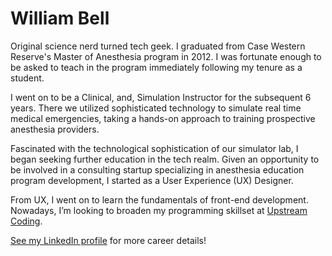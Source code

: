 # William Bell

Original science nerd turned tech geek. I graduated from Case Western Reserve's Master of Anesthesia program in 2012. I was fortunate enough to be asked to teach in the program immediately following my tenure as a student.

I went on to be a Clinical, and, Simulation Instructor for the subsequent 6 years. There we utilized sophisticated technology to simulate real time medical emergencies, taking a hands-on approach to training prospective anesthesia providers.

Fascinated with the technological sophistication of our simulator lab, I began seeking further education in the tech realm. Given an opportunity to be involved in a consulting startup specializing in anesthesia education program development, I started as a User Experience (UX) Designer.

From UX, I went on to learn the fundamentals of front-end development. Nowadays, I’m looking to broaden my programming skillset at [Upstream Coding](https://www.upstreamcoding.com).

[See my LinkedIn profile](https://www.linkedin.com/in/williambellhealthtech) for more career details!
